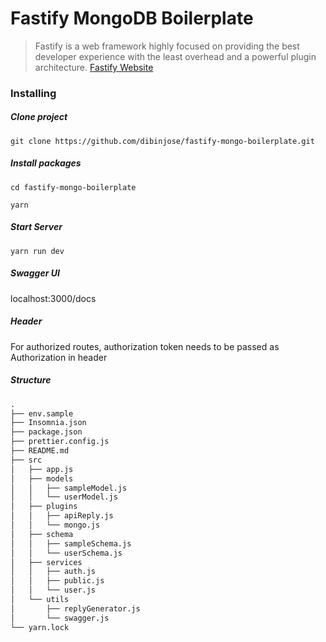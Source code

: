 # Fastify MongoDB Boilerplate

> Fastify is a web framework highly
> focused on providing the best developer
> experience with the least overhead and
> a powerful plugin architecture.
> [Fastify Website](https://www.fastify.io/)

### Installing

##### Clone project

```console
git clone https://github.com/dibinjose/fastify-mongo-boilerplate.git
```

##### Install packages

```console
cd fastify-mongo-boilerplate

yarn
```

##### Start Server

```console
yarn run dev
```

##### Swagger UI

localhost:3000/docs

##### Header

For authorized routes, authorization token needs to be passed as Authorization in header

##### Structure

```txt
.
├── env.sample
├── Insomnia.json
├── package.json
├── prettier.config.js
├── README.md
├── src
│   ├── app.js
│   ├── models
│   │   ├── sampleModel.js
│   │   └── userModel.js
│   ├── plugins
│   │   ├── apiReply.js
│   │   └── mongo.js
│   ├── schema
│   │   ├── sampleSchema.js
│   │   └── userSchema.js
│   ├── services
│   │   ├── auth.js
│   │   ├── public.js
│   │   └── user.js
│   └── utils
│       ├── replyGenerator.js
│       └── swagger.js
└── yarn.lock

```
